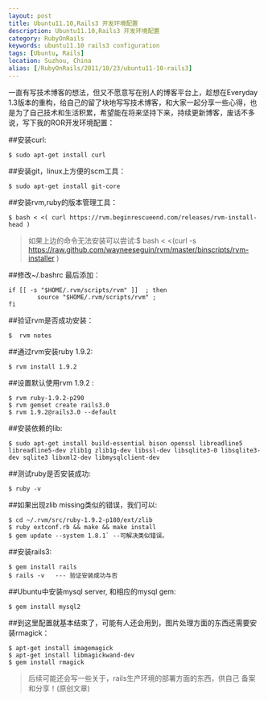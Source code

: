 ```yaml
---
layout: post
title: Ubuntu11.10,Rails3 开发环境配置
description: Ubuntu11.10,Rails3 开发环境配置
category: RubyOnRails
keywords: ubuntu11.10 rails3 configuration
tags: [Ubuntu, Rails]
location: Suzhou, China
alias: [/RubyOnRails/2011/10/23/ubuntu11-10-rails3]
---
```


一直有写技术博客的想法，但又不愿意写在别人的博客平台上，趁想在Everyday 1.3版本的重构，给自己的留了块地写写技术博客，和大家一起分享一些心得，也是为了自己技术和生活积累，希望能在将来坚持下来，持续更新博客，废话不多说，写下我的ROR开发环境配置：

##安装curl: 

    $ sudo apt-get install curl
##安装git，linux上方便的scm工具： 

    $ sudo apt-get install git-core
##安装rvm,ruby的版本管理工具： 

    $ bash < <( curl https://rvm.beginrescueend.com/releases/rvm-install-head )

> 如果上边的命令无法安装可以尝试:$ bash < <(curl -s https://raw.github.com/wayneeseguin/rvm/master/binscripts/rvm-installer ) 

##修改~/.bashrc 最后添加：

    if [[ -s "$HOME/.rvm/scripts/rvm" ]]  ; then
    		source "$HOME/.rvm/scripts/rvm" ;
    fi
##验证rvm是否成功安装：

    $  rvm notes
##通过rvm安装ruby 1.9.2: 

    $ rvm install 1.9.2
##设置默认使用rvm 1.9.2 : 

    $ rvm ruby-1.9.2-p290 
    $ rvm gemset create rails3.0 
    $ rvm 1.9.2@rails3.0 --default
##安装依赖的lib: 

    $ sudo apt-get install build-essential bison openssl libreadline5 libreadline5-dev zlib1g zlib1g-dev libssl-dev libsqlite3-0 libsqlite3-dev sqlite3 libxml2-dev libmysqlclient-dev
##测试ruby是否安装成功:

    $ ruby -v
##如果出现zlib missing类似的错误，我们可以:

    $ cd ~/.rvm/src/ruby-1.9.2-p180/ext/zlib 
    $ ruby extconf.rb && make && make install  
    $ gem update --system 1.8.1` --可解决类似错误。
##安装rails3: 

    $ gem install rails
    $ rails -v   --- 验证安装成功与否
##Ubuntu中安装mysql server, 和相应的mysql gem:

    $ gem install mysql2
##到这里配置就基本结束了，可能有人还会用到，图片处理方面的东西还需要安装rmagick：

    $ apt-get install imagemagick
    $ apt-get install libmagickwand-dev
    $ gem install rmagick

> 后续可能还会写一些关于，rails生产环境的部署方面的东西，供自己 备案和分享！(原创文章)
